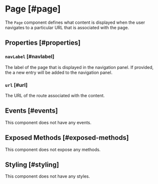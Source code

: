 # Page [#page]

The `Page` component defines what content is displayed when the user navigates to a particular URL that is associated with the page.

## Properties [#properties]

### `navLabel` [#navlabel]

The label of the page that is displayed in the navigation panel. If provided, the a new entry will be added to the navigation panel.

### `url` [#url]

The URL of the route associated with the content.

## Events [#events]

This component does not have any events.

## Exposed Methods [#exposed-methods]

This component does not expose any methods.

## Styling [#styling]

This component does not have any styles.
